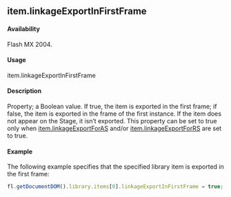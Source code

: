 ## item.linkageExportInFirstFrame

#### Availability

Flash MX 2004.

#### Usage

item.linkageExportInFirstFrame

#### Description

Property; a Boolean value. If true, the item is exported in the first frame; if false, the item is exported in the frame of the first instance. If the item does not appear on the Stage, it isn’t exported.
This property can be set to true only when [item.linkageExportForAS](../Item_object/item7.md) and/or [item.linkageExportForRS](../Item_object/item8.md) are set to true.

#### Example

The following example specifies that the specified library item is exported in the first frame:

```javascript
fl.getDocumentDOM().library.items[0].linkageExportInFirstFrame = true;
```